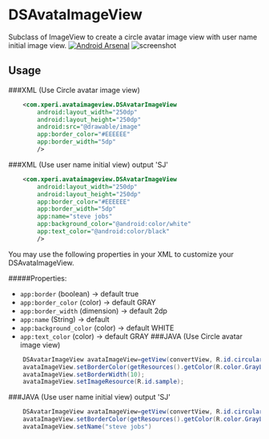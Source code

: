 DSAvataImageView
================
Subclass of ImageView to create a circle avatar image view with user name initial image view.
[![Android Arsenal](https://img.shields.io/badge/Android%20Arsenal-DSAvataImageView-brightgreen.svg?style=flat)](https://android-arsenal.com/details/1/1483)
![screenshot](https://cloud.githubusercontent.com/assets/7636468/5624104/0bf3d9f8-95a3-11e4-99f3-92afa3fb7efe.png)

Usage
--------

###XML (Use Circle avatar image view)
```xml
    <com.xperi.avataimageview.DSAvatarImageView
        android:layout_width="250dp"
        android:layout_height="250dp"
        android:src="@drawable/image"
        app:border_color="#EEEEEE"
        app:border_width="5dp"
        />
```
###XML (Use user name initial view) output 'SJ'
```xml
    <com.xperi.avataimageview.DSAvatarImageView
        android:layout_width="250dp"
        android:layout_height="250dp"
        app:border_color="#EEEEEE"
        app:border_width="5dp"
        app:name="steve jobs"
        app:background_color="@android:color/white"
		app:text_color="@android:color/black"
        />
```
You may use the following properties in your XML to customize your DSAvataImageView.

#####Properties:

* `app:border`              (boolean)           -> default true
* `app:border_color`        (color)             -> default GRAY
* `app:border_width`        (dimension)         -> default 2dp
* `app:name`                (String)            -> default 
* `app:background_color`    (color)             -> default WHITE
* `app:text_color`          (color)             -> default GRAY
###JAVA (Use Circle avatar image view)

```java
    DSAvatarImageView avataImageView=getView(convertView, R.id.circularIv);
    avataImageView.setBorderColor(getResources().getColor(R.color.GrayLight));
    avataImageView.setBorderWidth(10);
    avataImageView.setImageResource(R.id.sample);
```
###JAVA (Use user name initial view) output 'SJ'

```java
    DSAvatarImageView avataImageView=getView(convertView, R.id.circularIv);
    avataImageView.setBorderColor(getResources().getColor(R.color.GrayLight));
    avataImageView.setName("steve jobs")
```
